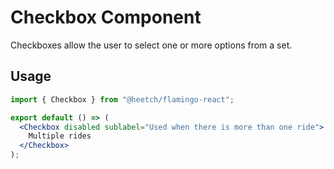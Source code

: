 # Checkbox Component

Checkboxes allow the user to select one or more options from a set.

## Usage

```jsx
import { Checkbox } from "@heetch/flamingo-react";

export default () => (
  <Checkbox disabled sublabel="Used when there is more than one ride">
    Multiple rides
  </Checkbox>
);
```
